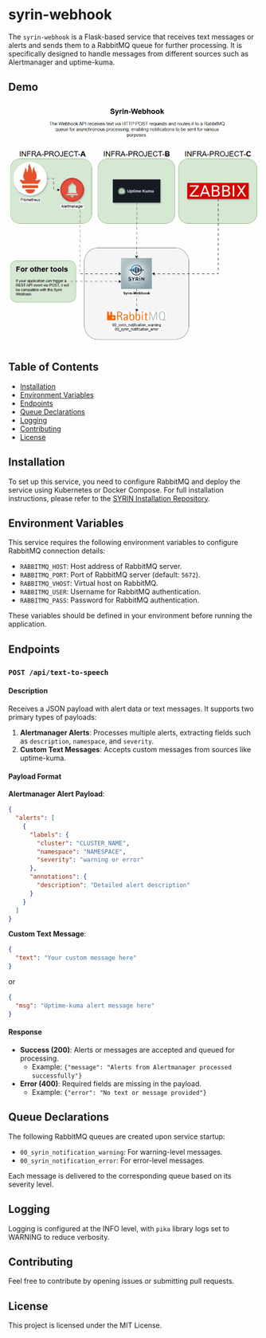 
# syrin-webhook

The `syrin-webhook` is a Flask-based service that receives text messages or alerts and sends them to a RabbitMQ queue for further processing. It is specifically designed to handle messages from different sources such as Alertmanager and uptime-kuma.

## Demo

![Application Demo](./diagram/Syrin-Webhook.gif)

## Table of Contents
- [Installation](#installation)
- [Environment Variables](#environment-variables)
- [Endpoints](#endpoints)
- [Queue Declarations](#queue-declarations)
- [Logging](#logging)
- [Contributing](#contributing)
- [License](#license)

## Installation

To set up this service, you need to configure RabbitMQ and deploy the service using Kubernetes or Docker Compose. For full installation instructions, please refer to the [SYRIN Installation Repository](https://github.com/syrin-alert/syrin-install).

## Environment Variables

This service requires the following environment variables to configure RabbitMQ connection details:

- `RABBITMQ_HOST`: Host address of RabbitMQ server.
- `RABBITMQ_PORT`: Port of RabbitMQ server (default: `5672`).
- `RABBITMQ_VHOST`: Virtual host on RabbitMQ.
- `RABBITMQ_USER`: Username for RabbitMQ authentication.
- `RABBITMQ_PASS`: Password for RabbitMQ authentication.

These variables should be defined in your environment before running the application.

## Endpoints

### `POST /api/text-to-speech`

#### Description
Receives a JSON payload with alert data or text messages. It supports two primary types of payloads:

1. **Alertmanager Alerts**: Processes multiple alerts, extracting fields such as `description`, `namespace`, and `severity`.
2. **Custom Text Messages**: Accepts custom messages from sources like uptime-kuma.

#### Payload Format

**Alertmanager Alert Payload**:

```json
{
  "alerts": [
    {
      "labels": {
        "cluster": "CLUSTER_NAME",
        "namespace": "NAMESPACE",
        "severity": "warning or error"
      },
      "annotations": {
        "description": "Detailed alert description"
      }
    }
  ]
}
```

**Custom Text Message**:

```json
{
  "text": "Your custom message here"
}
```

or

```json
{
  "msg": "Uptime-kuma alert message here"
}
```

#### Response

- **Success (200)**: Alerts or messages are accepted and queued for processing.
  - Example: `{"message": "Alerts from Alertmanager processed successfully"}`
- **Error (400)**: Required fields are missing in the payload.
  - Example: `{"error": "No text or message provided"}`

## Queue Declarations

The following RabbitMQ queues are created upon service startup:

- `00_syrin_notification_warning`: For warning-level messages.
- `00_syrin_notification_error`: For error-level messages.

Each message is delivered to the corresponding queue based on its severity level.

## Logging

Logging is configured at the INFO level, with `pika` library logs set to WARNING to reduce verbosity.

## Contributing

Feel free to contribute by opening issues or submitting pull requests.

## License

This project is licensed under the MIT License.
